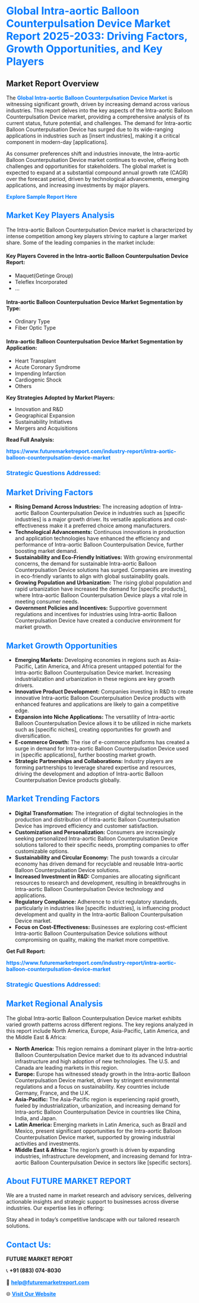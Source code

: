 <h1 style="color: #007BFF;">Global Intra-aortic Balloon Counterpulsation Device Market Report 2025-2033: Driving Factors, Growth Opportunities, and Key Players</h1>

<section id="overview">
<h2>Market Report Overview</h2>
<p>The <a href="https://www.futuremarketreport.com/industry-report/intra-aortic-balloon-counterpulsation-device-market" style="color: #007BFF; text-decoration: none;"><strong>Global Intra-aortic Balloon Counterpulsation Device Market</strong></a> is witnessing significant growth, driven by increasing demand across various industries. This report delves into the key aspects of the Intra-aortic Balloon Counterpulsation Device market, providing a comprehensive analysis of its current status, future potential, and challenges. The demand for Intra-aortic Balloon Counterpulsation Device has surged due to its wide-ranging applications in industries such as [insert industries], making it a critical component in modern-day [applications].</p>
<p>As consumer preferences shift and industries innovate, the Intra-aortic Balloon Counterpulsation Device market continues to evolve, offering both challenges and opportunities for stakeholders. The global market is expected to expand at a substantial compound annual growth rate (CAGR) over the forecast period, driven by technological advancements, emerging applications, and increasing investments by major players.</p>
</section>

<section id="overview">
<p><a href="https://www.futuremarketreport.com/request-sample/reportId=98401" style="color: #007BFF; text-decoration: none;"><strong>Explore Sample Report Here</strong></a></p>
</section>

<section id="key-players">
<h2 style="color: #007BFF;">Market Key Players Analysis</h2>
<p>The Intra-aortic Balloon Counterpulsation Device market is characterized by intense competition among key players striving to capture a larger market share. Some of the leading companies in the market include:</p>
<h4>Key Players Covered in the Intra-aortic Balloon Counterpulsation Device Report:</h4>
<ul><li>Maquet(Getinge Group)</li><li>Teleflex Incorporated</li><li>...</li></ul>
<h4>Intra-aortic Balloon Counterpulsation Device Market Segmentation by Type:</h4>
<ul><li>Ordinary Type</li><li>Fiber Optic Type</li></ul>

<h4>Intra-aortic Balloon Counterpulsation Device Market Segmentation by Application:</h4>
<ul><li>Heart Transplant</li><li>Acute Coronary Syndrome</li><li>Impending Infarction</li><li>Cardiogenic Shock</li><li>Others</li></ul>
<p><strong>Key Strategies Adopted by Market Players:</strong></p>
<ul>
<li>Innovation and R&D</li>
<li>Geographical Expansion</li>
<li>Sustainability Initiatives</li>
<li>Mergers and Acquisitions</li>
</ul>
</section>

<section>
<p><strong>Read Full Analysis: </strong></p><a href="https://www.futuremarketreport.com/industry-report/intra-aortic-balloon-counterpulsation-device-market" style="color: #007BFF; text-decoration: none;"><strong>https://www.futuremarketreport.com/industry-report/intra-aortic-balloon-counterpulsation-device-market</strong></a>
<h3 style="color: #007BFF;">Strategic Questions Addressed:</h3>
</section>

<section id="driving-factors">
<h2 style="color: #007BFF;">Market Driving Factors</h2>
<ul>
<li><strong>Rising Demand Across Industries:</strong> The increasing adoption of Intra-aortic Balloon Counterpulsation Device in industries such as [specific industries] is a major growth driver. Its versatile applications and cost-effectiveness make it a preferred choice among manufacturers.</li>
<li><strong>Technological Advancements:</strong> Continuous innovations in production and application technologies have enhanced the efficiency and performance of Intra-aortic Balloon Counterpulsation Device, further boosting market demand.</li>
<li><strong>Sustainability and Eco-Friendly Initiatives:</strong> With growing environmental concerns, the demand for sustainable Intra-aortic Balloon Counterpulsation Device solutions has surged. Companies are investing in eco-friendly variants to align with global sustainability goals.</li>
<li><strong>Growing Population and Urbanization:</strong> The rising global population and rapid urbanization have increased the demand for [specific products], where Intra-aortic Balloon Counterpulsation Device plays a vital role in meeting consumer needs.</li>
<li><strong>Government Policies and Incentives:</strong> Supportive government regulations and incentives for industries using Intra-aortic Balloon Counterpulsation Device have created a conducive environment for market growth.</li>
</ul>
</section>

<section id="growth-opportunities">
<h2 style="color: #007BFF;">Market Growth Opportunities</h2>
<ul>
<li><strong>Emerging Markets:</strong> Developing economies in regions such as Asia-Pacific, Latin America, and Africa present untapped potential for the Intra-aortic Balloon Counterpulsation Device market. Increasing industrialization and urbanization in these regions are key growth drivers.</li>
<li><strong>Innovative Product Development:</strong> Companies investing in R&D to create innovative Intra-aortic Balloon Counterpulsation Device products with enhanced features and applications are likely to gain a competitive edge.</li>
<li><strong>Expansion into Niche Applications:</strong> The versatility of Intra-aortic Balloon Counterpulsation Device allows it to be utilized in niche markets such as [specific niches], creating opportunities for growth and diversification.</li>
<li><strong>E-commerce Growth:</strong> The rise of e-commerce platforms has created a surge in demand for Intra-aortic Balloon Counterpulsation Device used in [specific applications], further boosting market growth.</li>
<li><strong>Strategic Partnerships and Collaborations:</strong> Industry players are forming partnerships to leverage shared expertise and resources, driving the development and adoption of Intra-aortic Balloon Counterpulsation Device products globally.</li>
</ul>
</section>

<section id="trending-factors">
<h2 style="color: #007BFF;">Market Trending Factors</h2>
<ul>
<li><strong>Digital Transformation:</strong> The integration of digital technologies in the production and distribution of Intra-aortic Balloon Counterpulsation Device has improved efficiency and customer satisfaction.</li>
<li><strong>Customization and Personalization:</strong> Consumers are increasingly seeking personalized Intra-aortic Balloon Counterpulsation Device solutions tailored to their specific needs, prompting companies to offer customizable options.</li>
<li><strong>Sustainability and Circular Economy:</strong> The push towards a circular economy has driven demand for recyclable and reusable Intra-aortic Balloon Counterpulsation Device solutions.</li>
<li><strong>Increased Investment in R&D:</strong> Companies are allocating significant resources to research and development, resulting in breakthroughs in Intra-aortic Balloon Counterpulsation Device technology and applications.</li>
<li><strong>Regulatory Compliance:</strong> Adherence to strict regulatory standards, particularly in industries like [specific industries], is influencing product development and quality in the Intra-aortic Balloon Counterpulsation Device market.</li>
<li><strong>Focus on Cost-Effectiveness:</strong> Businesses are exploring cost-efficient Intra-aortic Balloon Counterpulsation Device solutions without compromising on quality, making the market more competitive.</li>
</ul>
</section>

<section>
<p><strong>Get Full Report: </strong></p><a href="https://www.futuremarketreport.com/industry-report/intra-aortic-balloon-counterpulsation-device-market" style="color: #007BFF; text-decoration: none;"><strong>https://www.futuremarketreport.com/industry-report/intra-aortic-balloon-counterpulsation-device-market</strong></a>
<h3 style="color: #007BFF;">Strategic Questions Addressed:</h3>
</section>


<section id="regional-analysis">
<h2 style="color: #007BFF;">Market Regional Analysis</h2>
<p>The global Intra-aortic Balloon Counterpulsation Device market exhibits varied growth patterns across different regions. The key regions analyzed in this report include North America, Europe, Asia-Pacific, Latin America, and the Middle East & Africa:</p>
<ul>
<li><strong>North America:</strong> This region remains a dominant player in the Intra-aortic Balloon Counterpulsation Device market due to its advanced industrial infrastructure and high adoption of new technologies. The U.S. and Canada are leading markets in this region.</li>
<li><strong>Europe:</strong> Europe has witnessed steady growth in the Intra-aortic Balloon Counterpulsation Device market, driven by stringent environmental regulations and a focus on sustainability. Key countries include Germany, France, and the U.K.</li>
<li><strong>Asia-Pacific:</strong> The Asia-Pacific region is experiencing rapid growth, fueled by industrialization, urbanization, and increasing demand for Intra-aortic Balloon Counterpulsation Device in countries like China, India, and Japan.</li>
<li><strong>Latin America:</strong> Emerging markets in Latin America, such as Brazil and Mexico, present significant opportunities for the Intra-aortic Balloon Counterpulsation Device market, supported by growing industrial activities and investments.</li>
<li><strong>Middle East & Africa:</strong> The region’s growth is driven by expanding industries, infrastructure development, and increasing demand for Intra-aortic Balloon Counterpulsation Device in sectors like [specific sectors].</li>
</ul>
</section>

<footer>
<h2 style="color: #007BFF;">About FUTURE MARKET REPORT</h2>
<p>We are a trusted name in market research and advisory services, delivering actionable insights and strategic support to businesses across diverse industries. Our expertise lies in offering:</p>

<p>Stay ahead in today’s competitive landscape with our tailored research solutions.</p>

<h2 style="color: #007BFF;">Contact Us:</h2>
<p><strong>FUTURE MARKET REPORT</strong></p>
<p>📞 <strong>+91 (883) 074-8030</strong></p>
<p>📧 <strong><a href="mailto:help@futuremarketreport.com" style="color: #007BFF;">help@futuremarketreport.com</a></strong></p>
<p>🌐 <strong><a href="https://www.futuremarketreport.com/" style="color: #007BFF;">Visit Our Website</a></strong></p>
</footer>
